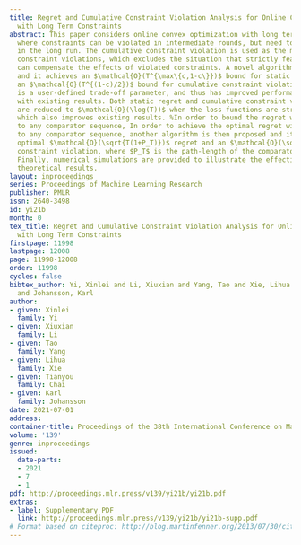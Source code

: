 ```yaml
---
title: Regret and Cumulative Constraint Violation Analysis for Online Convex Optimization
  with Long Term Constraints
abstract: This paper considers online convex optimization with long term constraints,
  where constraints can be violated in intermediate rounds, but need to be satisfied
  in the long run. The cumulative constraint violation is used as the metric to measure
  constraint violations, which excludes the situation that strictly feasible constraints
  can compensate the effects of violated constraints. A novel algorithm is first proposed
  and it achieves an $\mathcal{O}(T^{\max\{c,1-c\}})$ bound for static regret and
  an $\mathcal{O}(T^{(1-c)/2})$ bound for cumulative constraint violation, where $c\in(0,1)$
  is a user-defined trade-off parameter, and thus has improved performance compared
  with existing results. Both static regret and cumulative constraint violation bounds
  are reduced to $\mathcal{O}(\log(T))$ when the loss functions are strongly convex,
  which also improves existing results. %In order to bound the regret with respect
  to any comparator sequence, In order to achieve the optimal regret with respect
  to any comparator sequence, another algorithm is then proposed and it achieves the
  optimal $\mathcal{O}(\sqrt{T(1+P_T)})$ regret and an $\mathcal{O}(\sqrt{T})$ cumulative
  constraint violation, where $P_T$ is the path-length of the comparator sequence.
  Finally, numerical simulations are provided to illustrate the effectiveness of the
  theoretical results.
layout: inproceedings
series: Proceedings of Machine Learning Research
publisher: PMLR
issn: 2640-3498
id: yi21b
month: 0
tex_title: Regret and Cumulative Constraint Violation Analysis for Online Convex Optimization
  with Long Term Constraints
firstpage: 11998
lastpage: 12008
page: 11998-12008
order: 11998
cycles: false
bibtex_author: Yi, Xinlei and Li, Xiuxian and Yang, Tao and Xie, Lihua and Chai, Tianyou
  and Johansson, Karl
author:
- given: Xinlei
  family: Yi
- given: Xiuxian
  family: Li
- given: Tao
  family: Yang
- given: Lihua
  family: Xie
- given: Tianyou
  family: Chai
- given: Karl
  family: Johansson
date: 2021-07-01
address:
container-title: Proceedings of the 38th International Conference on Machine Learning
volume: '139'
genre: inproceedings
issued:
  date-parts:
  - 2021
  - 7
  - 1
pdf: http://proceedings.mlr.press/v139/yi21b/yi21b.pdf
extras:
- label: Supplementary PDF
  link: http://proceedings.mlr.press/v139/yi21b/yi21b-supp.pdf
# Format based on citeproc: http://blog.martinfenner.org/2013/07/30/citeproc-yaml-for-bibliographies/
---
```

